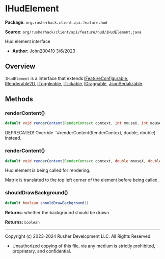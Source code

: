 # IHudElement

**Package:** `org.rusherhack.client.api.feature.hud`

**Source:** `org/rusherhack/client/api/feature/hud/IHudElement.java`

Hud element interface
* **Author:** John200410 3/6/2023



## Overview

`IHudElement` is a interface that extends [IFeatureConfigurable](IFeatureConfigurable.md), [IRenderable2D](IRenderable2D.md), [IToggleable](IToggleable.md), [ITickable](ITickable.md), [IDraggable](IDraggable.md), [JsonSerializable](JsonSerializable.md).

## Methods

### renderContent()

```java
default void renderContent(RenderContext context, int mouseX, int mouseY)
```

DEPRECATED! Override ``#renderContent(RenderContext, double, double) instead.

### renderContent()

```java
default void renderContent(RenderContext context, double mouseX, double mouseY)
```

Hud element is being called for rendering.



Matrix is translated to the top left corner of the element before being called.

### shouldDrawBackground()

```java
default boolean shouldDrawBackground()
```

**Returns**: whether the background should be drawn



**Returns:** `boolean`

---

Copyright (c) 2023-2024 Rusher Development LLC. All Rights Reserved.
* Unauthorized copying of this file, via any medium is strictly prohibited, proprietary, and confidential.
